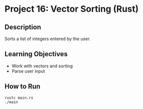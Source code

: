 # Project 16: Vector Sorting (Rust)

## Description
Sorts a list of integers entered by the user.

## Learning Objectives
- Work with vectors and sorting
- Parse user input

## How to Run
```
rustc main.rs
./main
```
